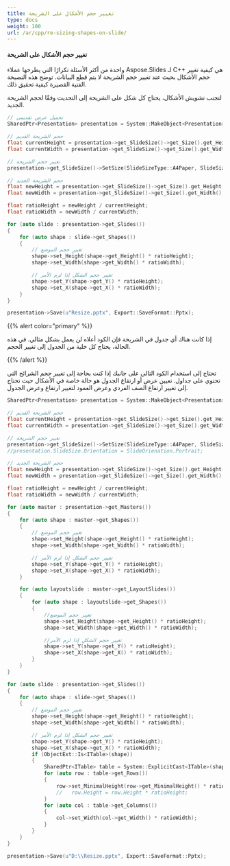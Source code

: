 ```yaml
---
title: تغيير حجم الأشكال على الشريحة
type: docs
weight: 100
url: /ar/cpp/re-sizing-shapes-on-slide/
---
```


#### **تغيير حجم الأشكال على الشريحة**
واحدة من أكثر الأسئلة تكرارًا التي يطرحها عملاء Aspose.Slides لـ C++ هي كيفية تغيير حجم الأشكال بحيث عند تغيير حجم الشريحة لا يتم قطع البيانات. توضح هذه النصيحة الفنية القصيرة كيفية تحقيق ذلك.

لتجنب تشويش الأشكال، يحتاج كل شكل على الشريحة إلى التحديث وفقًا لحجم الشريحة الجديد.

``` cpp
// تحميل عرض تقديمي
SharedPtr<Presentation> presentation = System::MakeObject<Presentation>(u"D:\\TestResize.ppt");

// حجم الشريحة القديم
float currentHeight = presentation->get_SlideSize()->get_Size().get_Height();
float currentWidth = presentation->get_SlideSize()->get_Size().get_Width();

// تغيير حجم الشريحة
presentation->get_SlideSize()->SetSize(SlideSizeType::A4Paper, SlideSizeScaleType::DoNotScale);

// حجم الشريحة الجديد
float newHeight = presentation->get_SlideSize()->get_Size().get_Height();
float newWidth = presentation->get_SlideSize()->get_Size().get_Width();

float ratioHeight = newHeight / currentHeight;
float ratioWidth = newWidth / currentWidth;

for (auto slide : presentation->get_Slides())
{
    for (auto shape : slide->get_Shapes())
    {
        // تغيير حجم الموضع
        shape->set_Height(shape->get_Height() * ratioHeight);
        shape->set_Width(shape->get_Width() * ratioWidth);

        // تغيير حجم الشكل إذا لزم الأمر
        shape->set_Y(shape->get_Y() * ratioHeight);
        shape->set_X(shape->get_X() * ratioWidth);
    }
}

presentation->Save(u"Resize.pptx", Export::SaveFormat::Pptx);
```

{{% alert color="primary" %}} 

إذا كانت هناك أي جدول في الشريحة فإن الكود أعلاه لن يعمل بشكل مثالي. في هذه الحالة، يحتاج كل خلية من الجدول إلى تغيير الحجم.

{{% /alert %}} 

تحتاج إلى استخدام الكود التالي على جانبك إذا كنت بحاجة إلى تغيير حجم الشرائح التي تحتوي على جداول. تعيين عرض أو ارتفاع الجدول هو حالة خاصة في الأشكال حيث تحتاج إلى تغيير ارتفاع الصف الفردي وعرض العمود لتغيير ارتفاع وعرض الجدول.

``` cpp
SharedPtr<Presentation> presentation = System::MakeObject<Presentation>(u"D:\\Test.pptx");

// حجم الشريحة القديم
float currentHeight = presentation->get_SlideSize()->get_Size().get_Height();
float currentWidth = presentation->get_SlideSize()->get_Size().get_Width();

// تغيير حجم الشريحة
presentation->get_SlideSize()->SetSize(SlideSizeType::A4Paper, SlideSizeScaleType::DoNotScale);
//presentation.SlideSize.Orientation = SlideOrienation.Portrait;

// حجم الشريحة الجديد
float newHeight = presentation->get_SlideSize()->get_Size().get_Height();
float newWidth = presentation->get_SlideSize()->get_Size().get_Width();

float ratioHeight = newHeight / currentHeight;
float ratioWidth = newWidth / currentWidth;

for (auto master : presentation->get_Masters())
{
    for (auto shape : master->get_Shapes())
    {
        // تغيير حجم الموضع
        shape->set_Height(shape->get_Height() * ratioHeight);
        shape->set_Width(shape->get_Width() * ratioWidth);

        // تغيير حجم الشكل إذا لزم الأمر
        shape->set_Y(shape->get_Y() * ratioHeight);
        shape->set_X(shape->get_X() * ratioWidth);
    }

    for (auto layoutslide : master->get_LayoutSlides())
    {
        for (auto shape : layoutslide->get_Shapes())
        {
            //تغيير حجم الموضع
            shape->set_Height(shape->get_Height() * ratioHeight);
            shape->set_Width(shape->get_Width() * ratioWidth);

            //تغيير حجم الشكل إذا لزم الأمر
            shape->set_Y(shape->get_Y() * ratioHeight);
            shape->set_X(shape->get_X() * ratioWidth);
        }
    }
}

for (auto slide : presentation->get_Slides())
{
    for (auto shape : slide->get_Shapes())
    {
        // تغيير حجم الموضع
        shape->set_Height(shape->get_Height() * ratioHeight);
        shape->set_Width(shape->get_Width() * ratioWidth);

        // تغيير حجم الشكل إذا لزم الأمر 
        shape->set_Y(shape->get_Y() * ratioHeight);
        shape->set_X(shape->get_X() * ratioWidth);
        if (ObjectExt::Is<ITable>(shape))
        {
            SharedPtr<ITable> table = System::ExplicitCast<ITable>(shape);
            for (auto row : table->get_Rows())
            {
                row->set_MinimalHeight(row->get_MinimalHeight() * ratioHeight);
                //   row.Height = row.Height * ratioHeight;
            }
            for (auto col : table->get_Columns())
            {
                col->set_Width(col->get_Width() * ratioWidth);
            }
        }
    }
}

presentation->Save(u"D:\\Resize.pptx", Export::SaveFormat::Pptx);
```